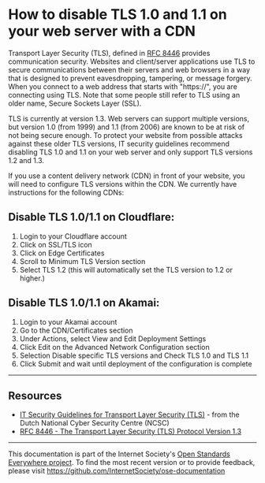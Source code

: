 # How to disable TLS 1.0 and 1.1 on your web server with a CDN

Transport Layer Security (TLS), defined in [RFC 8446](https://tools.ietf.org/html/rfc8446) provides communication security. Websites and client/server applications use TLS to secure communications between their servers and web browsers in a way that is designed to prevent eavesdropping, tampering, or message forgery. When you connect to a web address that starts with "https://", you are connecting using TLS.  Note that some people still refer to TLS using an older name, Secure Sockets Layer (SSL).

TLS is currently at version 1.3. Web servers can support multiple versions, but version 1.0 (from 1999) and 1.1 (from 2006) are known to be at risk of not being secure enough. To protect your website from possible attacks against these older TLS versions, IT security guidelines recommend disabling TLS 1.0 and 1.1 on your web server and only support TLS versions 1.2 and 1.3.

If you use a content delivery network (CDN) in front of your website, you will need to configure TLS versions within the CDN. We currently have instructions for the following CDNs:

## Disable TLS 1.0/1.1 on Cloudflare:
1. Login to your Cloudflare account
2. Click on SSL/TLS icon
3. Click on Edge Certificates
4. Scroll to Minimum TLS Version section
5. Select TLS 1.2 (this will automatically set the TLS version to 1.2 or higher.)


## Disable TLS 1.0/1.1 on Akamai:
1. Login to your Akamai account
2. Go to the CDN/Certificates section
3. Under Actions, select View and Edit Deployment Settings
4. Click Edit on the Advanced Network Configuration section
5. Selection Disable specific TLS versions and Check TLS 1.0 and TLS 1.1
6. Click Submit and wait until deployment of the configuration is complete

--------

## Resources

* [IT Security Guidelines for Transport Layer Security (TLS)](https://english.ncsc.nl/publications/publications/2019/juni/01/it-security-guidelines-for-transport-layer-security-tls) - from the Dutch National Cyber Security Centre (NCSC)
* [RFC 8446 - The Transport Layer Security (TLS) Protocol Version 1.3](https://tools.ietf.org/html/rfc8446)

--------


This documentation is part of the Internet Society's [Open Standards Everywhere project](https://www.internetsociety.org/ose/).
To find the most recent version or to provide feedback, please visit https://github.com/InternetSociety/ose-documentation